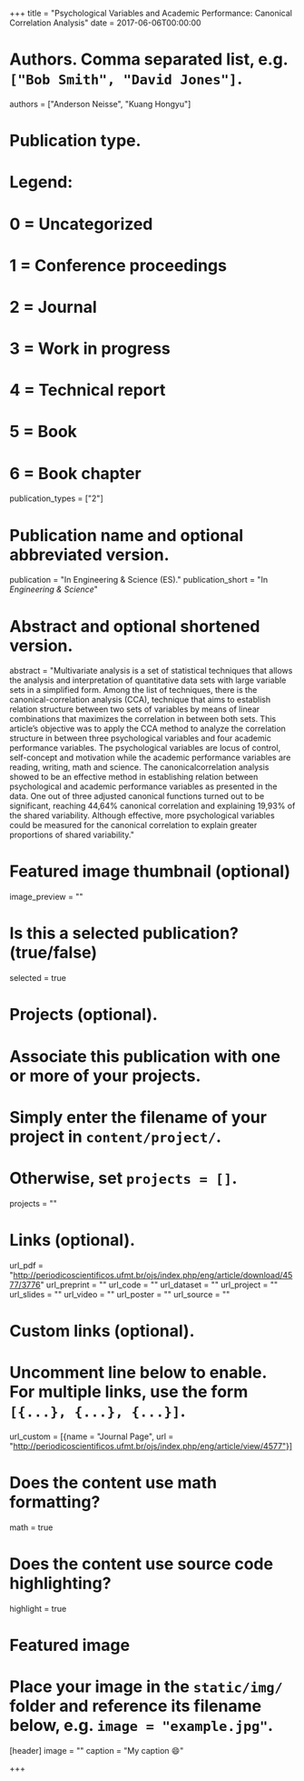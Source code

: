 +++
title = "Psychological Variables and Academic Performance: Canonical Correlation Analysis"
date = 2017-06-06T00:00:00

# Authors. Comma separated list, e.g. `["Bob Smith", "David Jones"]`.
authors = ["Anderson Neisse", "Kuang Hongyu"]

# Publication type.
# Legend:
# 0 = Uncategorized
# 1 = Conference proceedings
# 2 = Journal
# 3 = Work in progress
# 4 = Technical report
# 5 = Book
# 6 = Book chapter
publication_types = ["2"]

# Publication name and optional abbreviated version.
publication = "In Engineering & Science (ES)."
publication_short = "In *Engineering & Science*"

# Abstract and optional shortened version.
abstract = "Multivariate analysis is a set of statistical techniques that allows the analysis and interpretation of quantitative data sets with large variable sets in a simplified form. Among the list of techniques, there is the canonical-correlation analysis (CCA), technique that aims to establish relation structure between two sets of variables by means of linear combinations that maximizes the correlation in between both sets. This article’s objective was to apply the CCA method to analyze the correlation structure in between three psychological variables and four academic performance variables. The psychological variables are locus of control, self-concept and motivation while the academic performance variables are reading, writing, math and science. The canonicalcorrelation analysis showed to be an effective method in establishing relation between psychological and academic performance variables as presented in the data. One out of three adjusted canonical functions turned out to be significant, reaching 44,64% canonical correlation and explaining 19,93% of the shared variability. Although effective, more psychological variables could be measured for the canonical correlation to explain greater proportions of shared variability."

# Featured image thumbnail (optional)
image_preview = ""

# Is this a selected publication? (true/false)
selected = true

# Projects (optional).
#   Associate this publication with one or more of your projects.
#   Simply enter the filename of your project in `content/project/`.
#   Otherwise, set `projects = []`.
projects = ""

# Links (optional).
url_pdf = "http://periodicoscientificos.ufmt.br/ojs/index.php/eng/article/download/4577/3776"
url_preprint = ""
url_code = ""
url_dataset = ""
url_project = ""
url_slides = ""
url_video = ""
url_poster = ""
url_source = ""

# Custom links (optional).
#   Uncomment line below to enable. For multiple links, use the form `[{...}, {...}, {...}]`.
url_custom = [{name = "Journal Page", url = "http://periodicoscientificos.ufmt.br/ojs/index.php/eng/article/view/4577"}]

# Does the content use math formatting?
math = true

# Does the content use source code highlighting?
highlight = true

# Featured image
# Place your image in the `static/img/` folder and reference its filename below, e.g. `image = "example.jpg"`.
[header]
image = ""
caption = "My caption :smile:"

+++
